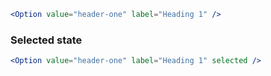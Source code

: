 ```jsx
<Option value="header-one" label="Heading 1" />
```

### Selected state

```jsx
<Option value="header-one" label="Heading 1" selected />
```
